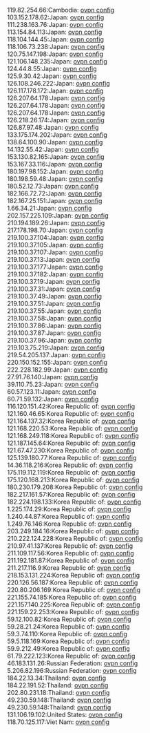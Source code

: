 119.82.254.66:Cambodia: [ovpn config](vpn/119_82_254_66.ovpn)  
103.152.178.62:Japan: [ovpn config](vpn/103_152_178_62.ovpn)  
111.238.163.76:Japan: [ovpn config](vpn/111_238_163_76.ovpn)  
113.154.84.113:Japan: [ovpn config](vpn/113_154_84_113.ovpn)  
118.104.144.45:Japan: [ovpn config](vpn/118_104_144_45.ovpn)  
118.106.73.238:Japan: [ovpn config](vpn/118_106_73_238.ovpn)  
120.75.147.198:Japan: [ovpn config](vpn/120_75_147_198.ovpn)  
121.106.148.235:Japan: [ovpn config](vpn/121_106_148_235.ovpn)  
124.44.8.55:Japan: [ovpn config](vpn/124_44_8_55.ovpn)  
125.9.30.42:Japan: [ovpn config](vpn/125_9_30_42.ovpn)  
126.108.246.222:Japan: [ovpn config](vpn/126_108_246_222.ovpn)  
126.117.178.172:Japan: [ovpn config](vpn/126_117_178_172.ovpn)  
126.207.64.178:Japan: [ovpn config](vpn/126_207_64_178.ovpn)  
126.207.64.178:Japan: [ovpn config](vpn/126_207_64_178.ovpn)  
126.207.64.178:Japan: [ovpn config](vpn/126_207_64_178.ovpn)  
126.218.26.174:Japan: [ovpn config](vpn/126_218_26_174.ovpn)  
126.87.97.48:Japan: [ovpn config](vpn/126_87_97_48.ovpn)  
133.175.174.202:Japan: [ovpn config](vpn/133_175_174_202.ovpn)  
138.64.100.90:Japan: [ovpn config](vpn/138_64_100_90.ovpn)  
14.132.55.42:Japan: [ovpn config](vpn/14_132_55_42.ovpn)  
153.130.82.165:Japan: [ovpn config](vpn/153_130_82_165.ovpn)  
153.167.33.116:Japan: [ovpn config](vpn/153_167_33_116.ovpn)  
180.197.98.152:Japan: [ovpn config](vpn/180_197_98_152.ovpn)  
180.198.59.48:Japan: [ovpn config](vpn/180_198_59_48.ovpn)  
180.52.12.73:Japan: [ovpn config](vpn/180_52_12_73.ovpn)  
182.166.72.72:Japan: [ovpn config](vpn/182_166_72_72.ovpn)  
182.167.25.151:Japan: [ovpn config](vpn/182_167_25_151.ovpn)  
1.66.34.21:Japan: [ovpn config](vpn/1_66_34_21.ovpn)  
202.157.225.109:Japan: [ovpn config](vpn/202_157_225_109.ovpn)  
210.194.189.26:Japan: [ovpn config](vpn/210_194_189_26.ovpn)  
217.178.198.70:Japan: [ovpn config](vpn/217_178_198_70.ovpn)  
219.100.37.104:Japan: [ovpn config](vpn/219_100_37_104.ovpn)  
219.100.37.105:Japan: [ovpn config](vpn/219_100_37_105.ovpn)  
219.100.37.107:Japan: [ovpn config](vpn/219_100_37_107.ovpn)  
219.100.37.13:Japan: [ovpn config](vpn/219_100_37_13.ovpn)  
219.100.37.177:Japan: [ovpn config](vpn/219_100_37_177.ovpn)  
219.100.37.182:Japan: [ovpn config](vpn/219_100_37_182.ovpn)  
219.100.37.19:Japan: [ovpn config](vpn/219_100_37_19.ovpn)  
219.100.37.31:Japan: [ovpn config](vpn/219_100_37_31.ovpn)  
219.100.37.49:Japan: [ovpn config](vpn/219_100_37_49.ovpn)  
219.100.37.51:Japan: [ovpn config](vpn/219_100_37_51.ovpn)  
219.100.37.55:Japan: [ovpn config](vpn/219_100_37_55.ovpn)  
219.100.37.58:Japan: [ovpn config](vpn/219_100_37_58.ovpn)  
219.100.37.86:Japan: [ovpn config](vpn/219_100_37_86.ovpn)  
219.100.37.87:Japan: [ovpn config](vpn/219_100_37_87.ovpn)  
219.100.37.96:Japan: [ovpn config](vpn/219_100_37_96.ovpn)  
219.103.75.219:Japan: [ovpn config](vpn/219_103_75_219.ovpn)  
219.54.205.137:Japan: [ovpn config](vpn/219_54_205_137.ovpn)  
220.150.152.155:Japan: [ovpn config](vpn/220_150_152_155.ovpn)  
222.228.182.99:Japan: [ovpn config](vpn/222_228_182_99.ovpn)  
27.91.76.140:Japan: [ovpn config](vpn/27_91_76_140.ovpn)  
39.110.75.23:Japan: [ovpn config](vpn/39_110_75_23.ovpn)  
60.57.123.11:Japan: [ovpn config](vpn/60_57_123_11.ovpn)  
60.71.59.132:Japan: [ovpn config](vpn/60_71_59_132.ovpn)  
116.120.151.42:Korea Republic of: [ovpn config](vpn/116_120_151_42.ovpn)  
121.160.46.65:Korea Republic of: [ovpn config](vpn/121_160_46_65.ovpn)  
121.164.137.32:Korea Republic of: [ovpn config](vpn/121_164_137_32.ovpn)  
121.168.220.53:Korea Republic of: [ovpn config](vpn/121_168_220_53.ovpn)  
121.168.249.118:Korea Republic of: [ovpn config](vpn/121_168_249_118.ovpn)  
121.187.145.64:Korea Republic of: [ovpn config](vpn/121_187_145_64.ovpn)  
121.67.47.230:Korea Republic of: [ovpn config](vpn/121_67_47_230.ovpn)  
125.139.180.77:Korea Republic of: [ovpn config](vpn/125_139_180_77.ovpn)  
14.36.118.216:Korea Republic of: [ovpn config](vpn/14_36_118_216.ovpn)  
175.119.112.119:Korea Republic of: [ovpn config](vpn/175_119_112_119.ovpn)  
175.120.168.213:Korea Republic of: [ovpn config](vpn/175_120_168_213.ovpn)  
180.230.179.208:Korea Republic of: [ovpn config](vpn/180_230_179_208.ovpn)  
182.217.161.57:Korea Republic of: [ovpn config](vpn/182_217_161_57.ovpn)  
182.224.198.133:Korea Republic of: [ovpn config](vpn/182_224_198_133.ovpn)  
1.225.174.29:Korea Republic of: [ovpn config](vpn/1_225_174_29.ovpn)  
1.240.44.87:Korea Republic of: [ovpn config](vpn/1_240_44_87.ovpn)  
1.249.76.146:Korea Republic of: [ovpn config](vpn/1_249_76_146.ovpn)  
203.249.184.16:Korea Republic of: [ovpn config](vpn/203_249_184_16.ovpn)  
210.222.124.228:Korea Republic of: [ovpn config](vpn/210_222_124_228.ovpn)  
210.97.41.137:Korea Republic of: [ovpn config](vpn/210_97_41_137.ovpn)  
211.109.117.56:Korea Republic of: [ovpn config](vpn/211_109_117_56.ovpn)  
211.192.181.87:Korea Republic of: [ovpn config](vpn/211_192_181_87.ovpn)  
211.217.116.9:Korea Republic of: [ovpn config](vpn/211_217_116_9.ovpn)  
218.153.131.224:Korea Republic of: [ovpn config](vpn/218_153_131_224.ovpn)  
220.126.56.187:Korea Republic of: [ovpn config](vpn/220_126_56_187.ovpn)  
220.80.206.169:Korea Republic of: [ovpn config](vpn/220_80_206_169.ovpn)  
221.155.74.185:Korea Republic of: [ovpn config](vpn/221_155_74_185.ovpn)  
221.157.140.225:Korea Republic of: [ovpn config](vpn/221_157_140_225.ovpn)  
221.159.22.253:Korea Republic of: [ovpn config](vpn/221_159_22_253.ovpn)  
59.12.100.82:Korea Republic of: [ovpn config](vpn/59_12_100_82.ovpn)  
59.28.21.24:Korea Republic of: [ovpn config](vpn/59_28_21_24.ovpn)  
59.3.74.110:Korea Republic of: [ovpn config](vpn/59_3_74_110.ovpn)  
59.5.118.169:Korea Republic of: [ovpn config](vpn/59_5_118_169.ovpn)  
59.9.212.49:Korea Republic of: [ovpn config](vpn/59_9_212_49.ovpn)  
61.79.222.123:Korea Republic of: [ovpn config](vpn/61_79_222_123.ovpn)  
46.183.131.26:Russian Federation: [ovpn config](vpn/46_183_131_26.ovpn)  
5.206.82.196:Russian Federation: [ovpn config](vpn/5_206_82_196.ovpn)  
184.22.13.34:Thailand: [ovpn config](vpn/184_22_13_34.ovpn)  
184.22.191.52:Thailand: [ovpn config](vpn/184_22_191_52.ovpn)  
202.80.231.18:Thailand: [ovpn config](vpn/202_80_231_18.ovpn)  
49.230.59.148:Thailand: [ovpn config](vpn/49_230_59_148.ovpn)  
49.230.59.148:Thailand: [ovpn config](vpn/49_230_59_148.ovpn)  
131.106.19.102:United States: [ovpn config](vpn/131_106_19_102.ovpn)  
118.70.125.117:Viet Nam: [ovpn config](vpn/118_70_125_117.ovpn)  

